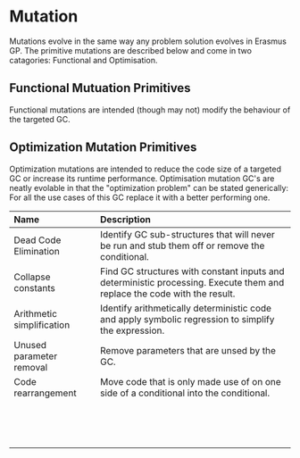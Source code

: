 # Mutation

Mutations evolve in the same way any problem solution evolves in Erasmus GP. The primitive mutations are described below and come in two catagories: Functional and Optimisation.

## Functional Mutuation Primitives

Functional mutations are intended (though may not) modify the behaviour of the targeted GC.

## Optimization Mutation Primitives

Optimization mutations are intended to reduce the code size of a targeted GC or increase its runtime performance. Optimisation mutation GC's are neatly evolable in that the "optimization problem" can be stated generically: For all the use cases of this GC replace it with a better performing one.

|          **Name**         |                                                      **Description**                                                     |
|:--------------------------|:-------------------------------------------------------------------------------------------------------------------------|
| Dead Code Elimination     | Identify GC sub-structures that will never be run and stub them off or remove the conditional.                           |
| Collapse constants        | Find GC structures with constant inputs and deterministic processing. Execute them and replace the code with the result. |
| Arithmetic simplification | Identify arithmetically deterministic code and apply symbolic regression to simplify the expression.                     |
| Unused parameter removal  | Remove parameters that are unsed by the GC.                                                                              |
| Code rearrangement        | Move code that is only made use of on one side of a conditional into the conditional.                                    |
|                           |                                                                                                                          |
|                           |                                                                                                                          |
|                           |                                                                                                                          |
|                           |                                                                                                                          |
|                           |                                                                                                                          |
|                           |                                                                                                                          |
|                           |                                                                                                                          |
|                           |                                                                                                                          |
|                           |                                                                                                                          |
|                           |                                                                                                                          |
|                           |                                                                                                                          |
|                           |                                                                                                                          |
|                           |                                                                                                                          |
|                           |                                                                                                                          |
